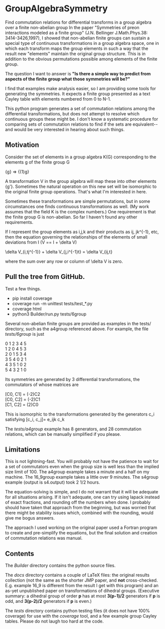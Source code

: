 # GroupAlgebraSymmetry
Find commutation relations for differential transforms in a group algebra over a finite non-abelian group
In the paper "Symmetries of preon interactions modeled as a finite group" 
(J.N. Bellinger J.Math.Phys.38: 3414-3426,1997), I showed that
non-abelian finite groups can sustain a special type of 
continuous transformations in a group algebra space, one in which
each transform maps the group elements
in such a way that the result new "elements" maintain the original group structure.
This is in addition to the obvious
permutations possible among elements of the finite group.

The question I want to answer is **"Is there a simple way to predict from aspects of the finite group what those
symmetries will be?"**

I find that examples make analysis easier, so I am providing some tools for generating
the symmetries.  It expects a finite group presented as a text Cayley table with elements
numbered from 0 to N-1.

This python program generates a set of commutation relations among the differential
transformations, but does not attempt to resolve which continuous groups these might be.
I don't know a systematic procedure for comparing sets of commutation relations to find
if the sets are equivalent--and would be very interested in hearing about such things.

Motivation
--------
Consider the set of elements in a group algebra K(G) corresponding to the elements g of the finite
group G

{g} => {(1)g}

A transformation V in the group algebra will map these into other elements {g'}.
Sometimes the natural operation on this new set will be isomorphic to the original finite
group operations.  That's what I'm interested in here.


Sometimes these transformations are simple permutations, but in some circumstances one finds
continuous transformations as well.  (My work assumes that the field K is the complex numbers.)
One requirement is that the finite group G is non-abelian.  So far I haven't found any other
requirements.


If I represent the group elements
as i,j,k and their products as ij, jk^{-1}, etc, then the equation governing the relationships
of the elements of small deviations from I (V == I + \delta V)

\delta V_{i,tj^{-1}} + \delta V_{j,i^{-1}t} = \delta V_{ij,t} 

where the sum over any row or column of \delta V is zero.


Pull the tree from GitHub.
----------

Test a few things.

* pip install coverage
* coverage run -m unittest tests/test_*.py
* coverage html
* python3 Builder/run.py tests/6group

Several non-abelian finite groups are provided as examples in the tests/ directory, such as the a4group
referenced above.  For example, the file _tests/6group_ is just

0 1 2 3 4 5 \
1 2 0 4 5 3 \
2 0 1 5 3 4 \
3 5 4 0 2 1 \
4 3 5 1 0 2 \
5 4 3 2 1 0

Its symmetries are generated by 3 differential transformations, the commutators of whose
matrices are

[C0, C1] = (-2)C2 \
[C0, C2] = (-2)C1 \
[C1, C2] = (2)C0

This is isomorphic to the transformations generated by the generators c_i satisfying [c_i, c_j]= e_ijk c_k

The _tests/a4group_ example has 8 generators, and 28 commutation relations, which can be manually
simplified if you please.


Limitations
------

This is not lightning-fast.  You will probably not have the patience to wait for a set of commutators
even when the group size is well less than the implied size limit of 100.  The a4group example takes
a minute and a half on my machine.  The 16_9group example takes a little over 9 minutes.  The s4group
example (output is s4.output) took 2 1/2 hours.

The equation-solving is simple, and I do not warrant that it will be adequate for all situations
arising.  If it isn't adequate, one can try using lapack instead of exact fractions, and rounding off
the numbers when done.  I probably should have taken that approach from the beginning, but was worried
that there might be stability issues which, combined with the rounding, would give me bogus answers.

The approach I used working on the original paper used a Fortran program to create and pre-simplify
the equations, but the final solution and creation of commutation relations was manual.

Contents
------
The *Builder* directory contains the python source files.

The *docs* directory contains a couple of LaTeX files:  the original results collection (not
the same as the shorter JMP paper, and **not** cross-checked.  E.g. example 16_9 is different
from the result I get with this program) and an as-yet unpublished paper on transformations of
dihedral groups.  (Executive summary:  a dihedral group of order **p** has at most **3(p-1)/2**
generators if **p** is odd, and **3(p-2)/2** generators if **p** is even.)

The *tests* directory contains python testing files (it does not have 100% coverage) for use with
the *coverage* tool, and a few example group Cayley tables.  Please do not laugh too hard at the
code.
